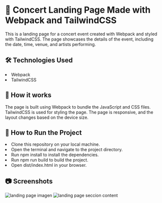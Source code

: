 <h1>🎵 Concert Landing Page Made with Webpack and TailwindCSS</h1>
<p>This is a landing page for a concert event created with Webpack and styled with TailwindCSS. The page showcases the details of the event, including the date, time, venue, and artists performing.</p>

<h2>🛠️ Technologies Used</h2>
<li>Webpack</li>
<li>TailwindCSS</li>

<h2>🧐 How it works</h2>
The page is built using Webpack to bundle the JavaScript and CSS files. TailwindCSS is used for styling the page. The page is responsive, and the layout changes based on the device size.

<h2>🚀 How to Run the Project</h2>
<li>Clone this repository on your local machine.</li>
<li>Open the terminal and navigate to the project directory.</li>
<li>Run npm install to install the dependencies.</li>
<li>Run npm run build to build the project.</li>
<li>Open dist/index.html in your browser.</li>

<h2>📷 Screenshots</h2>

![landing page imagen](https://res.cloudinary.com/dp7brg2ul/image/upload/v1678925263/LandingPageImages/LandingPage_jbwjaf.png)
![landing page seccion content](https://res.cloudinary.com/dp7brg2ul/image/upload/v1678925263/LandingPageImages/contentSection_cisfqn.png)
